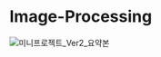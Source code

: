 # Image-Processing
![미니프로젝트_Ver2_요약본](https://github.com/Jday4612/Image-Processing/assets/66297198/cf3d584a-44ca-4b24-953a-232f099e7377)
